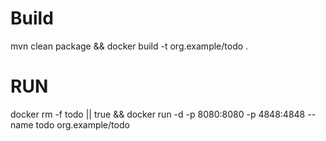 # Build
mvn clean package && docker build -t org.example/todo .

# RUN

docker rm -f todo || true && docker run -d -p 8080:8080 -p 4848:4848 --name todo org.example/todo 